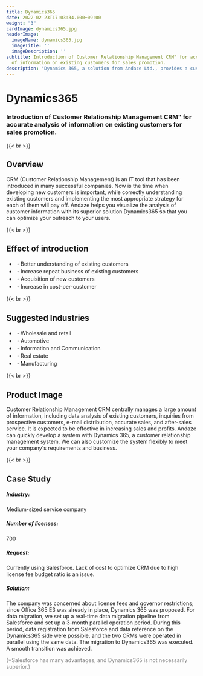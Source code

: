 ```yaml
---
title: Dynamics365
date: 2022-02-23T17:03:34.000+09:00
weight: "3"
cardImage: dynamics365.jpg
headerImage:
  imageName: dynamics365.jpg
  imageTitle: ''
  imageDescription: ''
subtitle: Introduction of Customer Relationship Management CRM" for accurate analysis
  of information on existing customers for sales promotion.
description: "Dynamics 365, a solution from Andaze Ltd., provides a customer relationship management CRM implementation that accurately analyzes information on existing customers for sales promotion. Customer Relationship Management System Dynamics 365 allows us to quickly develop the system. We can also customize the system flexibly according to your company's requirements and business."
---
```

# Dynamics365

### Introduction of Customer Relationship Management CRM" for accurate analysis of information on existing customers for sales promotion.

{{< br >}}

## Overview

CRM (Customer Relationship Management) is an IT tool that has been introduced in many successful companies. Now is the time when developing new customers is important, while correctly understanding existing customers and implementing the most appropriate strategy for each of them will pay off. Andaze helps you visualize the analysis of customer information with its superior solution Dynamics365 so that you can optimize your outreach to your users.

{{< br >}}

## Effect of introduction

* ・Better understanding of existing customers
* ・Increase repeat business of existing customers
* ・Acquisition of new customers
* ・Increase in cost-per-customer

{{< br >}}

## Suggested Industries

* ・Wholesale and retail
* ・Automotive
* ・Information and Communication
* ・Real estate
* ・Manufacturing

{{< br >}}

## Product Image

Customer Relationship Management CRM centrally manages a large amount of information, including data analysis of existing customers, inquiries from prospective customers, e-mail distribution, accurate sales, and after-sales service. It is expected to be effective in increasing sales and profits. Andaze can quickly develop a system with Dynamics 365, a customer relationship management system. We can also customize the system flexibly to meet your company's requirements and business.

{{< br >}}

## Case Study

##### **Industry**:

Medium-sized service company

##### **Number of licenses**:

700

##### **Request**:

Currently using Salesforce. Lack of cost to optimize CRM due to high license fee budget ratio is an issue.

##### **Solution**:

The company was concerned about license fees and governor restrictions; since Office 365 E3 was already in place, Dynamics 365 was proposed. For data migration, we set up a real-time data migration pipeline from Salesforce and set up a 3-month parallel operation period. During this period, data registration from Salesforce and data reference on the Dynamics365 side were possible, and the two CRMs were operated in parallel using the same data. The migration to Dynamics365 was executed. A smooth transition was achieved.

<font color="gray">(*Salesforce has many advantages, and Dynamics365 is not necessarily superior.)</font>